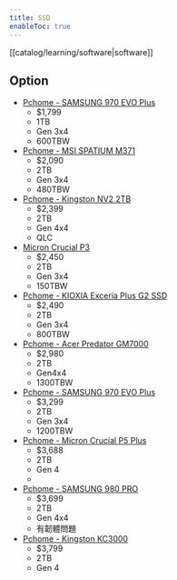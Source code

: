 ```yaml
---
title: SSD
enableToc: true
---
```

[[catalog/learning/software|software]]   

## Option
- [Pchome - SAMSUNG 970 EVO Plus](https://24h.pchome.com.tw/prod/DRAH31-A9009SXGK?fq=/S/DRAO03)
	- $1,799
	- 1TB
	- Gen 3x4
	- 600TBW
- [Pchome - MSI SPATIUM M371](https://24h.pchome.com.tw/prod/DRAHEY-A900FZBWB?fq=/S/DRAH9I)
	- $2,090
	- 2TB
	- Gen 3x4
	- 480TBW
- [Pchome - Kingston NV2 2TB](https://24h.pchome.com.tw/prod/DRAH6Y-A900FXUTW?fq=/S/DRAH6Y)
	- $2,399
	- 2TB
	- Gen 4x4
	- QLC
- [Micron Crucial P3](https://24h.pchome.com.tw/prod/DRAHC0-A900FLI3J?fq=/S/DRAH9I)
	- $2,450
	- 2TB
	- Gen 3x4
	- 150TBW
 - [Pchome - KIOXIA Exceria Plus G2 SSD](https://24h.pchome.com.tw/prod/DRAH5Z-A900FAAZ5?fq=/S/DRAH9I)
	 - $2,490
	 - 2TB 
	 - Gen 3x4
	 - 800TBW
- [Pchome - Acer Predator GM7000](https://24h.pchome.com.tw/prod/DRAHB9-A900G4G5L)
	- $2,980
	- 2TB
	- Gen4x4
	- 1300TBW
- [Pchome - SAMSUNG 970 EVO Plus](https://24h.pchome.com.tw/prod/DRAH31-A900A3JNW)
	- $3,299
	- 2TB
	- Gen 3x4
	- 1200TBW
- [Pchome - Micron Crucial P5 Plus](https://24h.pchome.com.tw/prod/DGAG12-A900BOGPX)
	- $3,688
	- 2TB
	- Gen 4
	- 
- [Pchome - SAMSUNG 980 PRO](https://24h.pchome.com.tw/prod/DRAH31-A900B5Q1G)
	- $3,699
	- 2TB
	- Gen 4x4
	- 有韌體問題
- [Pchome - Kingston KC3000](https://24h.pchome.com.tw/prod/DRAH6Y-A900C20IQ)
	- $3,799
	- 2TB
	- Gen 4
